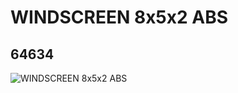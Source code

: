 # WINDSCREEN 8x5x2 ABS
## 64634
![WINDSCREEN 8x5x2 ABS](https://lc-www-live-s.legocdn.com/media/bricks/5/2/6035082.jpg)